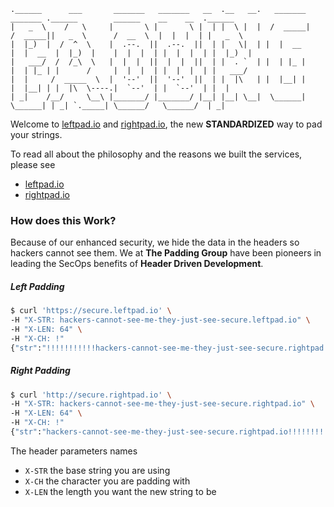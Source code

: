 ```
.______      ___       _______   _______   __  .__   __.   _______      _______ .______        ______    __    __  .______
|   _  \    /   \     |       \ |       \ |  | |  \ |  |  /  _____|    /  _____||   _  \      /  __  \  |  |  |  | |   _  \
|  |_)  |  /  ^  \    |  .--.  ||  .--.  ||  | |   \|  | |  |  __     |  |  __  |  |_)  |    |  |  |  | |  |  |  | |  |_)  |
|   ___/  /  /_\  \   |  |  |  ||  |  |  ||  | |  . `  | |  | |_ |    |  | |_ | |      /     |  |  |  | |  |  |  | |   ___/
|  |     /  _____  \  |  '--'  ||  '--'  ||  | |  |\   | |  |__| |    |  |__| | |  |\  \----.|  `--'  | |  `--'  | |  |
| _|    /__/     \__\ |_______/ |_______/ |__| |__| \__|  \______|     \______| | _| `._____| \______/   \______/  | _|

```

Welcome to [leftpad.io](http://leftpad.io) and [rightpad.io](http://rightpad.io), the new **STANDARDIZED** way to
pad your strings.

To read all about the philosophy and the reasons we built the services, please see
* [leftpad.io](http://leftpad.io)
* [rightpad.io](http://rightpad.io)

### How does this Work?

Because of our enhanced security, we hide the data in the headers so hackers cannot see them.  We at **The Padding Group** have been pioneers in leading the SecOps benefits of
**Header Driven Development**.

##### Left Padding
```bash
$ curl 'https://secure.leftpad.io' \
-H "X-STR: hackers-cannot-see-me-they-just-see-secure.leftpad.io" \
-H "X-LEN: 64" \
-H "X-CH: !"
{"str":"!!!!!!!!!!!hackers-cannot-see-me-they-just-see-secure.rightpad.io"}
```

##### Right Padding
```bash
$ curl 'http://secure.rightpad.io' \
-H "X-STR: hackers-cannot-see-me-they-just-see-secure.rightpad.io" \
-H "X-LEN: 64" \
-H "X-CH: !"
{"str":"hackers-cannot-see-me-they-just-see-secure.rightpad.io!!!!!!!!!!"}
```

The header parameters names
* `X-STR` the base string you are using
* `X-CH` the character you are padding with
* `X-LEN` the length you want the new string to be
